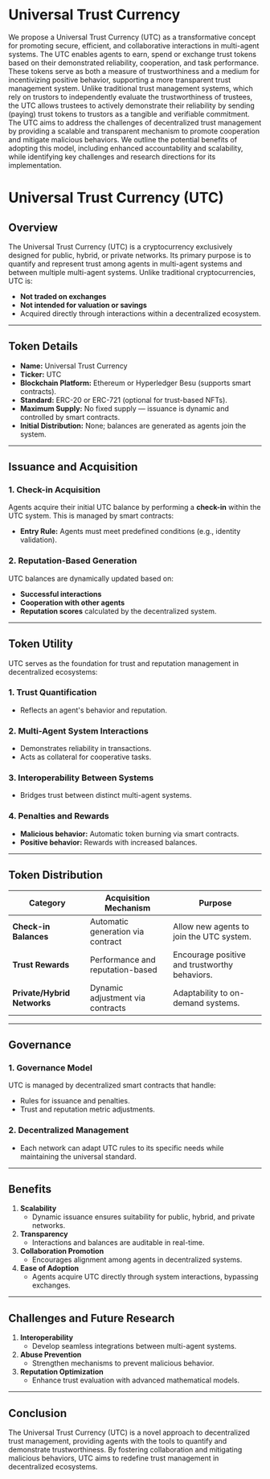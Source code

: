 # Universal Trust Currency
We propose a Universal Trust Currency (UTC) as a transformative concept for promoting secure, efficient, and collaborative interactions in multi-agent systems. The UTC enables agents to earn, spend or exchange trust tokens based on their demonstrated reliability, cooperation, and task performance. These tokens serve as both a measure of trustworthiness and a medium for incentivizing positive behavior, supporting a more transparent trust management system. Unlike traditional trust management systems, which rely on trustors to independently evaluate the trustworthiness of trustees, the UTC allows trustees to actively demonstrate their reliability by sending (paying) trust tokens to trustors as a tangible and verifiable commitment. The UTC aims to address the challenges of decentralized trust management by providing a scalable and transparent mechanism to promote cooperation and mitigate malicious behaviors. We outline the potential benefits of adopting this model, including enhanced accountability and scalability, while identifying key challenges and research directions for its implementation.


# Universal Trust Currency (UTC)  

## **Overview**  
The Universal Trust Currency (UTC) is a cryptocurrency exclusively designed for public, hybrid, or private networks. Its primary purpose is to quantify and represent trust among agents in multi-agent systems and between multiple multi-agent systems. Unlike traditional cryptocurrencies, UTC is:  
- **Not traded on exchanges**  
- **Not intended for valuation or savings**  
- Acquired directly through interactions within a decentralized ecosystem.  

---

## **Token Details**  
- **Name:** Universal Trust Currency  
- **Ticker:** UTC  
- **Blockchain Platform:** Ethereum or Hyperledger Besu (supports smart contracts).  
- **Standard:** ERC-20 or ERC-721 (optional for trust-based NFTs).  
- **Maximum Supply:** No fixed supply — issuance is dynamic and controlled by smart contracts.  
- **Initial Distribution:** None; balances are generated as agents join the system.  

---

## **Issuance and Acquisition**  

### **1. Check-in Acquisition**  
Agents acquire their initial UTC balance by performing a **check-in** within the UTC system. This is managed by smart contracts:  
- **Entry Rule:** Agents must meet predefined conditions (e.g., identity validation).  

### **2. Reputation-Based Generation**  
UTC balances are dynamically updated based on:  
- **Successful interactions**  
- **Cooperation with other agents**  
- **Reputation scores** calculated by the decentralized system.  

---

## **Token Utility**  
UTC serves as the foundation for trust and reputation management in decentralized ecosystems:  

### **1. Trust Quantification**  
- Reflects an agent's behavior and reputation.  

### **2. Multi-Agent System Interactions**  
- Demonstrates reliability in transactions.  
- Acts as collateral for cooperative tasks.  

### **3. Interoperability Between Systems**  
- Bridges trust between distinct multi-agent systems.  

### **4. Penalties and Rewards**  
- **Malicious behavior:** Automatic token burning via smart contracts.  
- **Positive behavior:** Rewards with increased balances.  

---

## **Token Distribution**  

| **Category**            | **Acquisition Mechanism**          | **Purpose**                                        |  
|-------------------------|-------------------------------------|--------------------------------------------------|  
| **Check-in Balances**   | Automatic generation via contract  | Allow new agents to join the UTC system.         |  
| **Trust Rewards**       | Performance and reputation-based   | Encourage positive and trustworthy behaviors.    |  
| **Private/Hybrid Networks** | Dynamic adjustment via contracts  | Adaptability to on-demand systems.               |  

---

## **Governance**  

### **1. Governance Model**  
UTC is managed by decentralized smart contracts that handle:  
- Rules for issuance and penalties.  
- Trust and reputation metric adjustments.  

### **2. Decentralized Management**  
- Each network can adapt UTC rules to its specific needs while maintaining the universal standard.  

---

## **Benefits**  
1. **Scalability**  
   - Dynamic issuance ensures suitability for public, hybrid, and private networks.  
2. **Transparency**  
   - Interactions and balances are auditable in real-time.  
3. **Collaboration Promotion**  
   - Encourages alignment among agents in decentralized systems.  
4. **Ease of Adoption**  
   - Agents acquire UTC directly through system interactions, bypassing exchanges.  

---

## **Challenges and Future Research**  
1. **Interoperability**  
   - Develop seamless integrations between multi-agent systems.  
2. **Abuse Prevention**  
   - Strengthen mechanisms to prevent malicious behavior.  
3. **Reputation Optimization**  
   - Enhance trust evaluation with advanced mathematical models.  

---

## **Conclusion**  
The Universal Trust Currency (UTC) is a novel approach to decentralized trust management, providing agents with the tools to quantify and demonstrate trustworthiness. By fostering collaboration and mitigating malicious behaviors, UTC aims to redefine trust management in decentralized ecosystems.  

